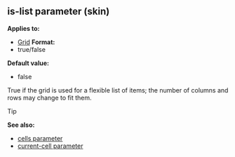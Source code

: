 ## is-list parameter (skin)

<!-- -->
**Applies to:**
+   [Grid](/ref/skin/control/grid.md) <!-- -->
**Format:**
+   true/false
<!-- -->
**Default value:**
+   false


True if the grid is used for a flexible list of items; the
number of columns and rows may change to fit them.

> [!TIP] 
> **See also:**
> +   [cells parameter](/ref/skin/param/cells.md) 
> +   [current-cell parameter](/ref/skin/param/current-cell.md) 